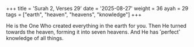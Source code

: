 +++
title = 'Surah 2, Verses 29'
date = '2025-08-27'
weight = 36
ayah = 29
tags = ["earth", "heaven", "heavens", "knowledge"]
+++

He is the One Who created everything in the earth for you. Then He turned towards the heaven, forming it into seven heavens. And He has ˹perfect˺ knowledge of all things.